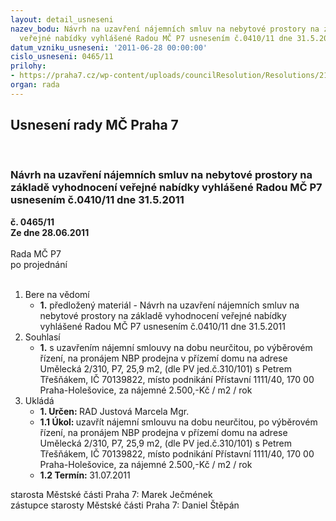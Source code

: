 ```yaml
---
layout: detail_usneseni
nazev_bodu: Návrh na uzavření nájemních smluv na nebytové prostory na základě vyhodnocení
  veřejné nabídky vyhlášené Radou MČ P7 usnesením č.0410/11 dne 31.5.2011
datum_vzniku_usneseni: '2011-06-28 00:00:00'
cislo_usneseni: 0465/11
prilohy:
- https://praha7.cz/wp-content/uploads/councilResolution/Resolutions/21560/33-11-r11-0628-v%c5%99p%c5%99%c3%adl.doc
organ: rada
---
```

<div id="ucUsn_pList" class="usn">
	<span><h2>Usnesení rady MČ Praha 7 </h2>
<br></span><div class="standBody">
<span><h3>Návrh na uzavření nájemních smluv na nebytové prostory na základě vyhodnocení veřejné nabídky vyhlášené Radou MČ P7 usnesením č.0410/11 dne 31.5.2011</h3></span><div class="center">
		<strong>č. 0465/11</strong><br>
	</div>
<div class="center">
		<strong>Ze dne 28.06.2011</strong><br><br>
	</div>Rada MČ P7<br> po projednání<br><br><ol>
<li>Bere na vědomí<ul><li>
<strong>1.</strong> předložený materiál - Návrh na uzavření nájemních smluv na nebytové prostory na základě vyhodnocení veřejné nabídky vyhlášené Radou MČ P7 usnesením č.0410/11 dne 31.5.2011   </li></ul>
</li>
<li>Souhlasí<ul><li>
<strong>1.</strong> s uzavřením nájemní smlouvy na dobu neurčitou, po výběrovém řízení, na pronájem NBP prodejna v přízemí domu na adrese Umělecká 2/310, P7, 25,9 m2, (dle PV jed.č.310/101) s Petrem Třešňákem, IČ 70139822, místo podnikání Přístavní 1111/40, 170 00 Praha-Holešovice, za nájemné 2.500,-Kč / m2 / rok             </li></ul>
</li>
<li>Ukládá<ul>
<li>
<strong>1. Určen: </strong>RAD Justová Marcela Mgr.</li>
<li>
<strong>1.1 Úkol: </strong>uzavřít nájemní smlouvu na dobu neurčitou, po výběrovém řízení, na pronájem NBP prodejna v přízemí domu na adrese Umělecká 2/310, P7, 25,9 m2, (dle PV jed.č.310/101) s Petrem Třešňákem, IČ 70139822, místo podnikání Přístavní 1111/40, 170 00 Praha-Holešovice, za nájemné 2.500,-Kč / m2 / rok</li>
<li>
<strong>1.2 Termín: </strong>31.07.2011</li>
</ul>
</li>
</ol>starosta Městské části Praha 7: Marek Ječmének<br>zástupce starosty Městské části Praha 7: Daniel Štěpán 
</div>
</div>